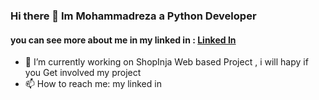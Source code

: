 ### Hi there 👋 Im Mohammadreza a Python Developer
#### you can see more about me in my linked in : [Linked In](https://www.linkedin.com/in/mohammadreza-nazif-8849b1217/)

- 🔭 I’m currently working on ShopInja Web based Project , i will hapy if you Get involved my project
- 📫 How to reach me: my linked in
<!--
**MrN-19/MrN-19** is a ✨ _special_ ✨ repository because its `README.md` (this file) appears on your GitHub profile.

Here are some ideas to get you started:

- 🔭 I’m currently working on ...
- 🌱 I’m currently learning ...
- 👯 I’m looking to collaborate on ...
- 🤔 I’m looking for help with ...
- 💬 Ask me about ...
- 📫 How to reach me: ...
- 😄 Pronouns: ...
- ⚡ Fun fact: ...
-->
